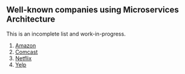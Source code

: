 ## Well-known companies using Microservices Architecture

This is an incomplete list and work-in-progress.

1. [Amazon](http://thenewstack.io/led-amazon-microservices-architecture/)
1. [Comcast](http://www.infoq.com/presentations/failure-microservices)
1. [Netflix](http://www.slideshare.net/stonse/microservices-at-netflix)
1. [Yelp](http://thenewstack.io/yelp-releases-a-microservices-framework/)
